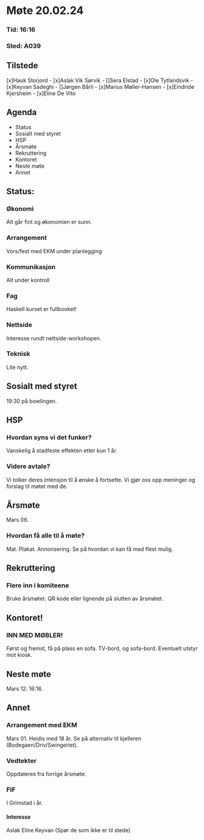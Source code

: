 # Møte 20.02.24
### Tid: 16:16 
### Sted: A039

## Tilstede
[x]Hauk Storjord - [x]Aslak Vik Sørvik - []Sera Elstad - [x]Ole Tytlandsvik - [x]Keyvan Sadeghi - []Jørgen Bårli - [x]Marius Møller-Hansen - [x]Eindride Kjersheim - [x]Eline De Vito

## Agenda
* Status
* Sosialt med styret
* HSP
* Årsmøte
* Rekruttering
* Kontoret
* Neste møte
* Annet

## Status:
### Økonomi
Alt går fint og økonomien er sunn.

### Arrangement
Vors/fest med EKM under planlegging

### Kommunikasjon
Alt under kontroll

### Fag
Haskell kurset er fullbooket!

### Nettside
Interesse rundt nettside-workshopen.

### Teknisk
Lite nytt.

## Sosialt med styret
19:30 på bowlingen.

## HSP 

### Hvordan syns vi det funker?
Vanskelig å stadfeste effekten etter kun 1 år. 

### Videre avtale? 
Vi tolker deres intensjon til å ønske å fortsette.
Vi gjør oss opp meninger og forslag til møtet med de. 

## Årsmøte
Mars 06. 

### Hvordan få alle til å møte?
Mat. Plakat. Annonsering. Se på hvordan vi kan få med flest mulig. 

## Rekruttering

### Flere inn i komiteene
Bruke årsmøtet. QR kode eller lignende på slutten av årsmøtet. 

## Kontoret! 

### INN MED MØBLER!
Først og fremst, få på plass en sofa. TV-bord, og sofa-bord. Eventuelt utstyr mot kiosk. 

## Neste møte 
Mars 12. 16:16.

## Annet

### Arrangement med EKM
Mars 01. Heidis med 18 år. Se på alternativ til kjelleren (Bodegaen/Driv/Swingeriet). 

### Vedtekter
Oppdateres fra forrige årsmøte. 

### FIF 
I Grimstad i år. 

#### Interesse
Aslak
Eline
Keyvan
(Spør de som ikke er til stede)